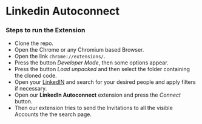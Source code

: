 # Linkedin Autoconnect

### Steps to run the Extension
- Clone the repo.
- Open the Chrome or any Chromium based Browser.
- Open the link `chrome://extensions/`.
- Press the button _Developer Mode_, then some options appear.
- Press the button _Load unpacked_ and then select the folder containing the cloned code.
- Open your [LinkedIN](https://www.linkedin.com/) and search for your desired people and apply filters if necessary.
- Open our **LinkedIn Autoconnect** extension and press the _Connect_ button.
- Then our extension tries to send the Invitations to all the visible Accounts the the search page.
